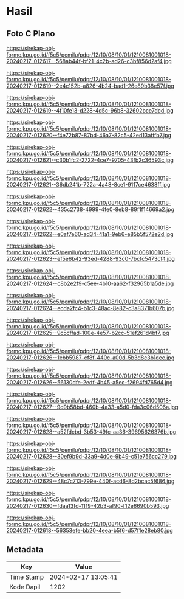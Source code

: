 # Hasil

## Foto C Plano

https://sirekap-obj-formc.kpu.go.id/f5c5/pemilu/pdpr/12/10/08/10/01/1210081001018-20240217-012617--568ab44f-bf21-4c2b-ad26-c3bf856d2af4.jpg

https://sirekap-obj-formc.kpu.go.id/f5c5/pemilu/pdpr/12/10/08/10/01/1210081001018-20240217-012619--2e4c152b-a826-4b24-bad1-26e89b38e57f.jpg

https://sirekap-obj-formc.kpu.go.id/f5c5/pemilu/pdpr/12/10/08/10/01/1210081001018-20240217-012619--4f10fe13-d228-4d5c-96b8-32602bce7dcd.jpg

https://sirekap-obj-formc.kpu.go.id/f5c5/pemilu/pdpr/12/10/08/10/01/1210081001018-20240217-012620--f4e72b87-87bd-46a7-82c5-42ed13afffb7.jpg

https://sirekap-obj-formc.kpu.go.id/f5c5/pemilu/pdpr/12/10/08/10/01/1210081001018-20240217-012621--c30b1fc2-2722-4ce7-9705-43fb2c36593c.jpg

https://sirekap-obj-formc.kpu.go.id/f5c5/pemilu/pdpr/12/10/08/10/01/1210081001018-20240217-012621--36db241b-722a-4a48-8ce1-9117ce4638ff.jpg

https://sirekap-obj-formc.kpu.go.id/f5c5/pemilu/pdpr/12/10/08/10/01/1210081001018-20240217-012622--435c2738-4999-4fe0-8eb8-89f1f14669a2.jpg

https://sirekap-obj-formc.kpu.go.id/f5c5/pemilu/pdpr/12/10/08/10/01/1210081001018-20240217-012622--e0af7e60-ad34-41a1-9eb6-e85b5f572e2d.jpg

https://sirekap-obj-formc.kpu.go.id/f5c5/pemilu/pdpr/12/10/08/10/01/1210081001018-20240217-012623--ef5e6b42-93ed-4288-93c0-7bcfc5473cf4.jpg

https://sirekap-obj-formc.kpu.go.id/f5c5/pemilu/pdpr/12/10/08/10/01/1210081001018-20240217-012624--c8b2e2f9-c5ee-4b10-aa62-f32965b1a5de.jpg

https://sirekap-obj-formc.kpu.go.id/f5c5/pemilu/pdpr/12/10/08/10/01/1210081001018-20240217-012624--ecda2fc4-b1c3-48ac-8e82-c3a8371b607b.jpg

https://sirekap-obj-formc.kpu.go.id/f5c5/pemilu/pdpr/12/10/08/10/01/1210081001018-20240217-012625--9c5cffad-100e-4e57-b2cc-51ef261d4bf7.jpg

https://sirekap-obj-formc.kpu.go.id/f5c5/pemilu/pdpr/12/10/08/10/01/1210081001018-20240217-012626--1ebb5987-cf8f-440c-a00d-5b3d8c3b1dec.jpg

https://sirekap-obj-formc.kpu.go.id/f5c5/pemilu/pdpr/12/10/08/10/01/1210081001018-20240217-012626--56130dfe-2edf-4b45-a5ec-f2694fd765d4.jpg

https://sirekap-obj-formc.kpu.go.id/f5c5/pemilu/pdpr/12/10/08/10/01/1210081001018-20240217-012627--9d9b58bd-460b-4a33-a5d0-fda3c06d506a.jpg

https://sirekap-obj-formc.kpu.go.id/f5c5/pemilu/pdpr/12/10/08/10/01/1210081001018-20240217-012628--a52fdcbd-3b53-49fc-aa36-39695626376b.jpg

https://sirekap-obj-formc.kpu.go.id/f5c5/pemilu/pdpr/12/10/08/10/01/1210081001018-20240217-012628--30ef9b9d-33a9-4d0e-9b49-c51e756cc279.jpg

https://sirekap-obj-formc.kpu.go.id/f5c5/pemilu/pdpr/12/10/08/10/01/1210081001018-20240217-012629--48c7c713-799e-440f-acd6-8d2bcac5f686.jpg

https://sirekap-obj-formc.kpu.go.id/f5c5/pemilu/pdpr/12/10/08/10/01/1210081001018-20240217-012630--fdaa13fd-1119-42b3-af90-f12e6690b593.jpg

https://sirekap-obj-formc.kpu.go.id/f5c5/pemilu/pdpr/12/10/08/10/01/1210081001018-20240217-012618--56353efe-bb20-4eea-b5f6-d57f1e28eb80.jpg


## Metadata

| Key        | Value               |
| ---------- | ------------------- |
| Time Stamp | 2024-02-17 13:05:41 |
| Kode Dapil | 1202                |



